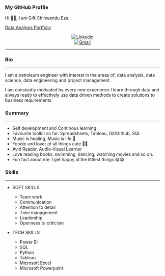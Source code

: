### My GitHub Profile

Hi 👋🏽, I am Gift Chinwendu Eze. 

[Data Analysis Portfolio](https://github.com/wendiiking/data-analysis-portfolio)

<span style="display:block;text-align:center">[![Linkedin](https://img.shields.io/badge/-LinkedIn-blue?style=plastic&logo=Linkedin&logoColor=white&link=https://www.linkedin.com/in/gift-chinwendu-eze-)](https://www.linkedin.com/in/gift-chinwendu-eze-)</span>
<span style="display:block;text-align:center">[![Gmail](https://img.shields.io/badge/-Gmail-red?style=plastic&logo=Gmail&logoColor=white&link=https://www.gmail.com/in/gift-chinwendu-eze-)](https://www.gmail.com/in/gift-chinwendu-eze-)</span>

---
### Bio
---

I am a petroleum engineer with interest in the areas of; data analysis, data science, data engineering and project management.

I am constantly motivated by every new experience I learn through data and always ready to effectively use data driven methods to create solutions to business requirements.


### Summary
---

* Self development and Continous learning
* Favourite toolkit so far: Spreadsheets, Tableau, Git/Github, SQL
* Music is healing, Music is life 🎵
* Foodie and lover of all things cute 🥰🥰
* Avid Reader, Audio-Visual Learner
* Love reading books, swimming, dancing, watching movies and so on.
* Fun fact about me: I get happy at the littlest things 😁😁

### Skills
---

* SOFT SKILLS
  - Team work
  - Communication
  - Attention to detail
  - Time management
  - Leadership
  - Openness to criticism
  
* TECH SKILLS
  - Power BI
  - SQL
  - Python
  - Tableau
  - Microsoft Excel
  - Microsoft Powerpoint
